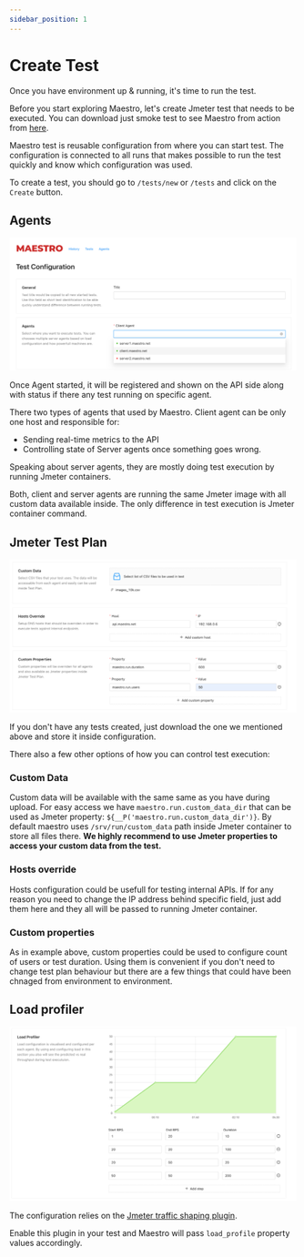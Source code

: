 ```yaml
---
sidebar_position: 1
---
```


# Create Test

Once you have environment up & running, it's time to run the test.

Before you start exploring Maestro, let's create Jmeter test that needs to be executed. You can download just smoke test to see Maestro from action from [here](../assets/jmx/dummy_sampler.jmx).

Maestro test is reusable configuration from where you can start test. The configuration is connected to all runs that makes possible to run the test quickly and know which configuration was used.

To create a test, you should go to `/tests/new` or `/tests` and click on the `Create` button.

## Agents

![Agents confgiuration](../assets/getting_started/agents.webp)

Once Agent started, it will be registered and shown on the API side along with status if there any test running on specific agent.

There two types of agents that used by Maestro. Client agent can be only one host and responsible for:

- Sending real-time metrics to the API
- Controlling state of Server agents once something goes wrong.

Speaking about server agents, they are mostly doing test execution by running Jmeter containers.

Both, client and server agents are running the same Jmeter image with all custom data available inside. The only difference in test execution is Jmeter container command.

## Jmeter Test Plan

![Jmeter Test Configuration](../assets/getting_started/jmeter_test_configuration.webp)

If you don't have any tests created, just download the one we mentioned above and store it inside configuration.

There also a few other options of how you can control test execution:

### Custom Data

Custom data will be available with the same same as you have during upload. For easy access we have `maestro.run.custom_data_dir` that can be used as Jmeter property: `${__P('maestro.run.custom_data_dir')}`. By default maestro uses `/srv/run/custom_data` path inside Jmeter container to store all files there. **We highly recommend to use Jmeter properties to access your custom data from the test.**

### Hosts override

Hosts configuration could be usefull for testing internal APIs. If for any reason you need to change the IP address behind specific field, just add them here and they all will be passed to running Jmeter container.

### Custom properties

As in example above, custom properties could be used to configure count of users or test duration. Using them is convenient if you don't need to change test plan behaviour but there are a few things that could have been chnaged from environment to environment.

## Load profiler

![Jmeter Test Configuration](../assets/getting_started/load_profiler.webp)

The configuration relies on the [Jmeter traffic shaping plugin](https://jmeter-plugins.org/wiki/ThroughputShapingTimer/).

Enable this plugin in your test and Maestro will pass `load_profile` property values accordingly.
